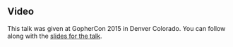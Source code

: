 <!--
{
"name" : "go-on-mobile",
"version" : "0.1",
"title" : "Go on Mobile",
"description" : "TBD",
"homepage" : "http://talks.golang.org/2015/gophercon-go-on-mobile.slide",
"canonicalSource" : "http://talks.golang.org/2015/gophercon-go-on-mobile.slide",
"freshnessDate" : 2015-07-28,
"license" : "All Rights Reserved"
}
-->

<!-- @section -->

## Video

This talk was given at GopherCon 2015 in Denver Colorado. You can follow along with the [slides for the talk](http://talks.golang.org/2015/gophercon-go-on-mobile.slide).

<!-- @asset, "contentType": "outlearn/video", "provider": "youtube", "url": "https://www.youtube.com/embed/sQ6-HyPxHKg" -->
